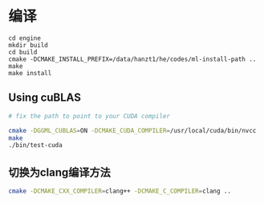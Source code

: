 
# 编译
```
cd engine
mkdir build
cd build
cmake -DCMAKE_INSTALL_PREFIX=/data/hanzt1/he/codes/ml-install-path ..
make
make install
```

## Using cuBLAS

```bash
# fix the path to point to your CUDA compiler

cmake -DGGML_CUBLAS=ON -DCMAKE_CUDA_COMPILER=/usr/local/cuda/bin/nvcc ..
make
./bin/test-cuda

```



## 切换为clang编译方法
 ```bash
 cmake -DCMAKE_CXX_COMPILER=clang++ -DCMAKE_C_COMPILER=clang ..
 ```
